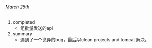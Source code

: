 ###### March 25th
1. completed
    * 组批量发送的api
2. summary
    * 遇到了一个诡异的bug，最后以clean projects and tomcat
      解决。